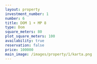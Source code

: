 ```yaml
---
layout: property
investment_number: 1
number: 6
title: DOM 1 + MP 8
type: Dom
square_meters: 80
plot_square_meters: 100
availability: true
reservation: false
price: 100000
main_image: /images/property/1/karta.png
---
```

